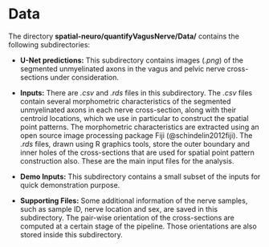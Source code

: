 # Data 
The directory **spatial-neuro/quantifyVagusNerve/Data/** contains the following subdirectories:

* **U-Net predictions:** This subdirectory contains images (*.png*) of the segmented unmyelinated axons in the vagus and pelvic nerve cross-sections under consideration.  

* **Inputs:** There are *.csv* and *.rds* files in this subdirectory. The *.csv* files contain several morphometric characteristics of the segmented unmyelinated axons in each nerve cross-section, along with their centroid locations, which we use in particular to construct the spatial point patterns. The morphometric characteristics are extracted using an open source image processing package Fiji (@schindelin2012fiji). The *.rds* files, drawn using R graphics tools, store the outer boundary and inner holes of the cross-sections that are used for spatial point pattern construction also. These are the main input files for the analysis.

* **Demo Inputs:** This subdirectory contains a small subset of the inputs for quick demonstration purpose.

* **Supporting Files:** Some additional information of the nerve samples, such as sample ID, nerve location and sex, are saved in this subdirectory. The pair-wise orientation of the cross-sections are computed at a certain stage of the pipeline. Those orientations are also stored inside this subdirectory.

